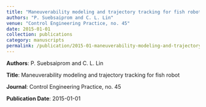 ```yaml
---
title: "Maneuverability modeling and trajectory tracking for fish robot"
authors: "P. Suebsaiprom and C. L. Lin"
venue: "Control Engineering Practice, no. 45"
date: 2015-01-01
collection: publications
category: manuscripts
permalink: /publication/2015-01-maneuverability-modeling-and-trajectory-tracking-for-fish-robot
---
```


**Authors**: P. Suebsaiprom and C. L. Lin

**Title**: Maneuverability modeling and trajectory tracking for fish robot

**Journal**: Control Engineering Practice, no. 45

**Publication Date**: 2015-01-01
